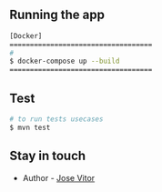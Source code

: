 ## Running the app

```bash
[Docker]
===================================
# 
$ docker-compose up --build
===================================
```

## Test

```bash
# to run tests usecases
$ mvn test
```

## Stay in touch

- Author - [Jose Vitor](jvitosousa@gmail.com)

